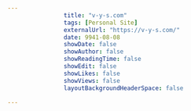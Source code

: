 ---
                title: "v-y-s.com"
                tags: [Personal Site]
                externalUrl: "https://v-y-s.com/"
                date: 9941-08-08
                showDate: false
                showAuthor: false
                showReadingTime: false
                showEdit: false
                showLikes: false
                showViews: false
                layoutBackgroundHeaderSpace: false
                ---
